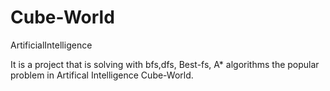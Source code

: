 # Cube-World
ArtificialIntelligence 

It is a project that is solving with bfs,dfs, Best-fs, A* algorithms the popular problem in Artifical Intelligence Cube-World.
